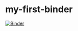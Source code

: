 # my-first-binder
[![Binder](https://mybinder.org/badge_logo.svg)](https://mybinder.org/v2/gh/deepankumar29/my-first-binder/HEAD)
